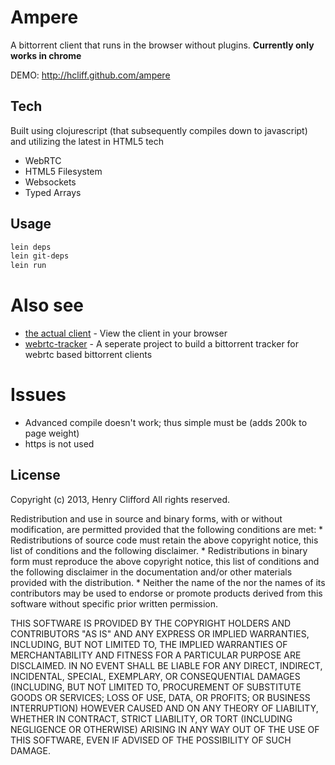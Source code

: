 # Ampere

A bittorrent client that runs in the browser without plugins. **Currently only works in chrome**

DEMO: http://hcliff.github.com/ampere

## Tech

Built using clojurescript (that subsequently compiles down to javascript) and utilizing the latest in HTML5 tech
* WebRTC
* HTML5 Filesystem
* Websockets
* Typed Arrays

## Usage

```bash
lein deps
lein git-deps
lein run
```

# Also see

* [the actual client](http://hcliff.github.com/ampere) - View the client in your browser
* [webrtc-tracker](https://github.com/hcliff/webrtc-tracker-nodejs) - A seperate project to build a bittorrent tracker for webrtc based bittorrent clients

# Issues

* Advanced compile doesn't work; thus simple must be (adds 200k to page weight)
* https is not used

## License

Copyright (c) 2013, Henry Clifford
All rights reserved.

Redistribution and use in source and binary forms, with or without
modification, are permitted provided that the following conditions are met:
    * Redistributions of source code must retain the above copyright
      notice, this list of conditions and the following disclaimer.
    * Redistributions in binary form must reproduce the above copyright
      notice, this list of conditions and the following disclaimer in the
      documentation and/or other materials provided with the distribution.
    * Neither the name of the <organization> nor the
      names of its contributors may be used to endorse or promote products
      derived from this software without specific prior written permission.

THIS SOFTWARE IS PROVIDED BY THE COPYRIGHT HOLDERS AND CONTRIBUTORS "AS IS" AND
ANY EXPRESS OR IMPLIED WARRANTIES, INCLUDING, BUT NOT LIMITED TO, THE IMPLIED
WARRANTIES OF MERCHANTABILITY AND FITNESS FOR A PARTICULAR PURPOSE ARE
DISCLAIMED. IN NO EVENT SHALL <COPYRIGHT HOLDER> BE LIABLE FOR ANY
DIRECT, INDIRECT, INCIDENTAL, SPECIAL, EXEMPLARY, OR CONSEQUENTIAL DAMAGES
(INCLUDING, BUT NOT LIMITED TO, PROCUREMENT OF SUBSTITUTE GOODS OR SERVICES;
LOSS OF USE, DATA, OR PROFITS; OR BUSINESS INTERRUPTION) HOWEVER CAUSED AND
ON ANY THEORY OF LIABILITY, WHETHER IN CONTRACT, STRICT LIABILITY, OR TORT
(INCLUDING NEGLIGENCE OR OTHERWISE) ARISING IN ANY WAY OUT OF THE USE OF THIS
SOFTWARE, EVEN IF ADVISED OF THE POSSIBILITY OF SUCH DAMAGE.

